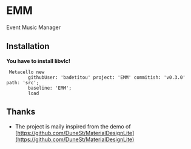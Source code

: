 # EMM
Event Music Manager

## Installation


**You have to install libvlc!**

```Smalltalk
 Metacello new
    	githubUser: 'badetitou' project: 'EMM' commitish: 'v0.3.0' path: 'src';
    	baseline: 'EMM';
    	load
```

## Thanks

- The project is maily inspired from the demo of [https://github.com/DuneSt/MaterialDesignLite](https://github.com/DuneSt/MaterialDesignLite)
